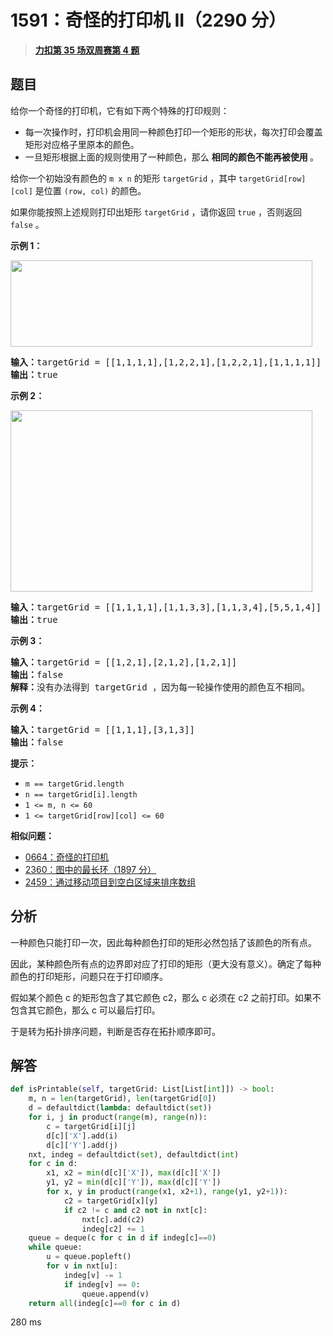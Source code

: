 # 1591：奇怪的打印机 II（2290 分）


> <u>**[力扣第 35 场双周赛第 4 题](https://leetcode.cn/problems/strange-printer-ii/)**</u>

## 题目

<p>给你一个奇怪的打印机，它有如下两个特殊的打印规则：</p>

<ul>
<li>每一次操作时，打印机会用同一种颜色打印一个矩形的形状，每次打印会覆盖矩形对应格子里原本的颜色。</li>
<li>一旦矩形根据上面的规则使用了一种颜色，那么 <strong>相同的颜色不能再被使用 </strong>。</li>
</ul>

<p>给你一个初始没有颜色的 <code>m x n</code> 的矩形 <code>targetGrid</code> ，其中 <code>targetGrid[row][col]</code> 是位置 <code>(row, col)</code> 的颜色。</p>

<p>如果你能按照上述规则打印出矩形<em> </em><code>targetGrid</code> ，请你返回 <code>true</code> ，否则返回 <code>false</code> 。</p>



<p><strong>示例 1：</strong></p>

<p><img alt="" src="https://assets.leetcode-cn.com/aliyun-lc-upload/uploads/2020/09/19/sample_1_1929.png" style="height: 138px; width: 483px;"></p>

<pre><strong>输入：</strong>targetGrid = [[1,1,1,1],[1,2,2,1],[1,2,2,1],[1,1,1,1]]
<strong>输出：</strong>true
</pre>

<p><strong>示例 2：</strong></p>

<p><img alt="" src="https://assets.leetcode-cn.com/aliyun-lc-upload/uploads/2020/09/19/sample_2_1929.png" style="height: 290px; width: 483px;"></p>

<pre><strong>输入：</strong>targetGrid = [[1,1,1,1],[1,1,3,3],[1,1,3,4],[5,5,1,4]]
<strong>输出：</strong>true
</pre>

<p><strong>示例 3：</strong></p>

<pre><strong>输入：</strong>targetGrid = [[1,2,1],[2,1,2],[1,2,1]]
<strong>输出：</strong>false
<strong>解释：</strong>没有办法得到 targetGrid ，因为每一轮操作使用的颜色互不相同。</pre>

<p><strong>示例 4：</strong></p>

<pre><strong>输入：</strong>targetGrid = [[1,1,1],[3,1,3]]
<strong>输出：</strong>false
</pre>



<p><strong>提示：</strong></p>

<ul>
<li><code>m == targetGrid.length</code></li>
<li><code>n == targetGrid[i].length</code></li>
<li><code>1 &lt;= m, n &lt;= 60</code></li>
<li><code>1 &lt;= targetGrid[row][col] &lt;= 60</code></li>
</ul>


**相似问题：**
- [0664：奇怪的打印机](/leetcode/0664)
- [2360：图中的最长环（1897 分）](/leetcode/2360)
- [2459：通过移动项目到空白区域来排序数组](/leetcode/2459)


## 分析

一种颜色只能打印一次，因此每种颜色打印的矩形必然包括了该颜色的所有点。

因此，某种颜色所有点的边界即对应了打印的矩形（更大没有意义）。确定了每种颜色的打印矩形，问题只在于打印顺序。

假如某个颜色 c 的矩形包含了其它颜色 c2，那么 c 必须在 c2 之前打印。如果不包含其它颜色，那么 c 可以最后打印。

于是转为拓扑排序问题，判断是否存在拓扑顺序即可。

## 解答

```python
def isPrintable(self, targetGrid: List[List[int]]) -> bool:
    m, n = len(targetGrid), len(targetGrid[0])
    d = defaultdict(lambda: defaultdict(set))
    for i, j in product(range(m), range(n)):
        c = targetGrid[i][j]
        d[c]['X'].add(i)
        d[c]['Y'].add(j)
    nxt, indeg = defaultdict(set), defaultdict(int)
    for c in d:
        x1, x2 = min(d[c]['X']), max(d[c]['X'])
        y1, y2 = min(d[c]['Y']), max(d[c]['Y'])
        for x, y in product(range(x1, x2+1), range(y1, y2+1)):
            c2 = targetGrid[x][y]
            if c2 != c and c2 not in nxt[c]:
                nxt[c].add(c2)
                indeg[c2] += 1
    queue = deque(c for c in d if indeg[c]==0)
    while queue:
        u = queue.popleft()
        for v in nxt[u]:
            indeg[v] -= 1
            if indeg[v] == 0:
                queue.append(v)
    return all(indeg[c]==0 for c in d)
```
280 ms


